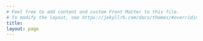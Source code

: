```yaml
---
# Feel free to add content and custom Front Matter to this file.
# To modify the layout, see https://jekyllrb.com/docs/themes/#overriding-theme-defaults
title: 
layout: page
---
```


<style>
html span {
  transition: transform 0.5s ease; /* Smooth transform transitions */
}

html span:hover {
  transform: scale(1.05); /* Makes the element 10% larger */
}


html #masthead {
  white-space: nowrap;
  border-bottom: 2px solid black;
}

html #masthead:hover {
  color: red !important; /* Using !important to enforce this style */
}
</style>
